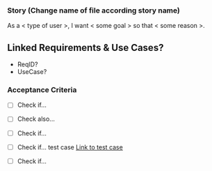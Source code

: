 ### Story (Change name of file according story name)

As a < type of user >, I want < some goal > so that < some reason >.



## Linked Requirements & Use Cases? 

* ReqID?
* UseCase?


### Acceptance Criteria

- [ ] Check if...
- [ ] Check also...
- [ ] Check if...
- [ ] Check if... test case [Link to test case]()
- [ ] Check if...

